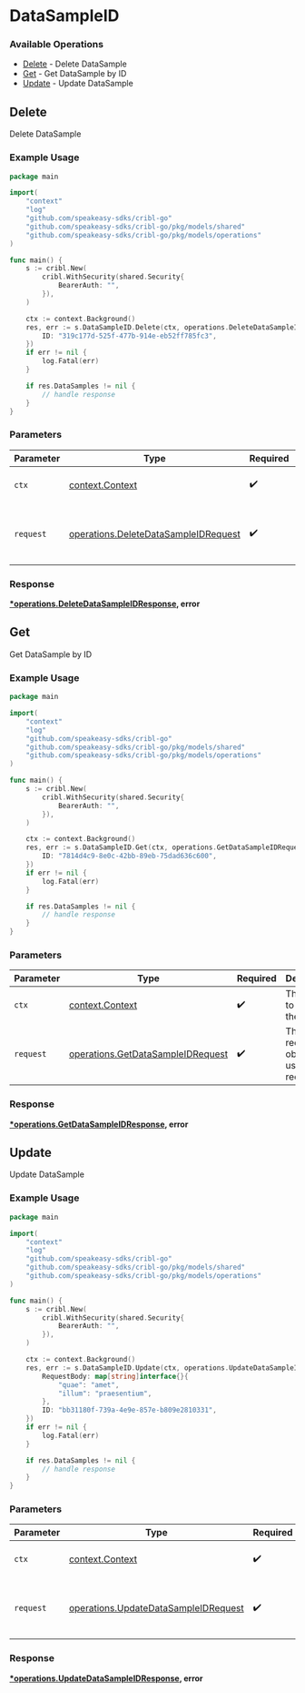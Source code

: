 # DataSampleID

### Available Operations

* [Delete](#delete) - Delete DataSample
* [Get](#get) - Get DataSample by ID
* [Update](#update) - Update DataSample

## Delete

Delete DataSample

### Example Usage

```go
package main

import(
	"context"
	"log"
	"github.com/speakeasy-sdks/cribl-go"
	"github.com/speakeasy-sdks/cribl-go/pkg/models/shared"
	"github.com/speakeasy-sdks/cribl-go/pkg/models/operations"
)

func main() {
    s := cribl.New(
        cribl.WithSecurity(shared.Security{
            BearerAuth: "",
        }),
    )

    ctx := context.Background()
    res, err := s.DataSampleID.Delete(ctx, operations.DeleteDataSampleIDRequest{
        ID: "319c177d-525f-477b-914e-eb52ff785fc3",
    })
    if err != nil {
        log.Fatal(err)
    }

    if res.DataSamples != nil {
        // handle response
    }
}
```

### Parameters

| Parameter                                                                                    | Type                                                                                         | Required                                                                                     | Description                                                                                  |
| -------------------------------------------------------------------------------------------- | -------------------------------------------------------------------------------------------- | -------------------------------------------------------------------------------------------- | -------------------------------------------------------------------------------------------- |
| `ctx`                                                                                        | [context.Context](https://pkg.go.dev/context#Context)                                        | :heavy_check_mark:                                                                           | The context to use for the request.                                                          |
| `request`                                                                                    | [operations.DeleteDataSampleIDRequest](../../models/operations/deletedatasampleidrequest.md) | :heavy_check_mark:                                                                           | The request object to use for the request.                                                   |


### Response

**[*operations.DeleteDataSampleIDResponse](../../models/operations/deletedatasampleidresponse.md), error**


## Get

Get DataSample by ID

### Example Usage

```go
package main

import(
	"context"
	"log"
	"github.com/speakeasy-sdks/cribl-go"
	"github.com/speakeasy-sdks/cribl-go/pkg/models/shared"
	"github.com/speakeasy-sdks/cribl-go/pkg/models/operations"
)

func main() {
    s := cribl.New(
        cribl.WithSecurity(shared.Security{
            BearerAuth: "",
        }),
    )

    ctx := context.Background()
    res, err := s.DataSampleID.Get(ctx, operations.GetDataSampleIDRequest{
        ID: "7814d4c9-8e0c-42bb-89eb-75dad636c600",
    })
    if err != nil {
        log.Fatal(err)
    }

    if res.DataSamples != nil {
        // handle response
    }
}
```

### Parameters

| Parameter                                                                              | Type                                                                                   | Required                                                                               | Description                                                                            |
| -------------------------------------------------------------------------------------- | -------------------------------------------------------------------------------------- | -------------------------------------------------------------------------------------- | -------------------------------------------------------------------------------------- |
| `ctx`                                                                                  | [context.Context](https://pkg.go.dev/context#Context)                                  | :heavy_check_mark:                                                                     | The context to use for the request.                                                    |
| `request`                                                                              | [operations.GetDataSampleIDRequest](../../models/operations/getdatasampleidrequest.md) | :heavy_check_mark:                                                                     | The request object to use for the request.                                             |


### Response

**[*operations.GetDataSampleIDResponse](../../models/operations/getdatasampleidresponse.md), error**


## Update

Update DataSample

### Example Usage

```go
package main

import(
	"context"
	"log"
	"github.com/speakeasy-sdks/cribl-go"
	"github.com/speakeasy-sdks/cribl-go/pkg/models/shared"
	"github.com/speakeasy-sdks/cribl-go/pkg/models/operations"
)

func main() {
    s := cribl.New(
        cribl.WithSecurity(shared.Security{
            BearerAuth: "",
        }),
    )

    ctx := context.Background()
    res, err := s.DataSampleID.Update(ctx, operations.UpdateDataSampleIDRequest{
        RequestBody: map[string]interface{}{
            "quae": "amet",
            "illum": "praesentium",
        },
        ID: "bb31180f-739a-4e9e-857e-b809e2810331",
    })
    if err != nil {
        log.Fatal(err)
    }

    if res.DataSamples != nil {
        // handle response
    }
}
```

### Parameters

| Parameter                                                                                    | Type                                                                                         | Required                                                                                     | Description                                                                                  |
| -------------------------------------------------------------------------------------------- | -------------------------------------------------------------------------------------------- | -------------------------------------------------------------------------------------------- | -------------------------------------------------------------------------------------------- |
| `ctx`                                                                                        | [context.Context](https://pkg.go.dev/context#Context)                                        | :heavy_check_mark:                                                                           | The context to use for the request.                                                          |
| `request`                                                                                    | [operations.UpdateDataSampleIDRequest](../../models/operations/updatedatasampleidrequest.md) | :heavy_check_mark:                                                                           | The request object to use for the request.                                                   |


### Response

**[*operations.UpdateDataSampleIDResponse](../../models/operations/updatedatasampleidresponse.md), error**

